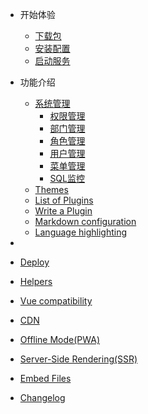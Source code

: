- 开始体验

  - [下载包](download.md)
  - [安装配置](installation.md)
  - [启动服务](start-server.md)

- 功能介绍

  - [系统管理](user-manager.md)
    - [权限管理](rights.md)
    - [部门管理](department.md)
    - [角色管理](roles.md)
    - [用户管理](users.md)
    - [菜单管理](menus.md)
    - [SQL监控](sqls.md)
  - [Themes](themes.md)
  - [List of Plugins](plugins.md)
  - [Write a Plugin](write-a-plugin.md)
  - [Markdown configuration](markdown.md)
  - [Language highlighting](language-highlight.md)

- 

  - [Deploy](deploy.md)
  - [Helpers](helpers.md)
  - [Vue compatibility](vue.md)
  - [CDN](cdn.md)
  - [Offline Mode(PWA)](pwa.md)
  - [Server-Side Rendering(SSR)](ssr.md)
  - [Embed Files](embed-files.md)

- [Changelog](changelog.md)
